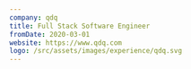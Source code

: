 ```yaml
---
company: qdq
title: Full Stack Software Engineer
fromDate: 2020-03-01
website: https://www.qdq.com
logo: /src/assets/images/experience/qdq.svg
---
```


